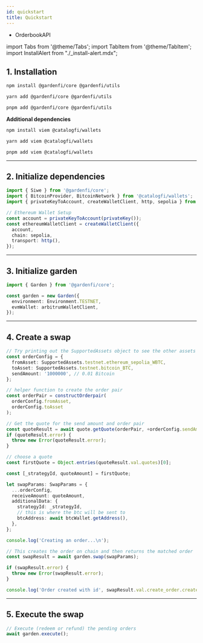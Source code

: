 ```yaml
---
id: quickstart
title: Quickstart
---
```


- OrderbookAPI

import Tabs from '@theme/Tabs';
import TabItem from '@theme/TabItem';
import InstallAlert from "./\_install-alert.mdx";

## 1. Installation

<InstallAlert/>

<Tabs>

<TabItem value="npm" label="npm">

```bash
npm install @gardenfi/core @gardenfi/utils
```

</TabItem>

<TabItem value="yarn" label="yarn">

```bash
yarn add @gardenfi/core @gardenfi/utils
```

</TabItem>

<TabItem value="pnpm" label="pnpm">

```bash
pnpm add @gardenfi/core @gardenfi/utils
```

</TabItem>

</Tabs>

**Additional dependencies**

<Tabs>

<TabItem value="npm" label="npm">

```bash
npm install viem @catalogfi/wallets
```

</TabItem>

<TabItem value="yarn" label="yarn">

```bash
yarn add viem @catalogfi/wallets
```

</TabItem>

<TabItem value="pnpm" label="pnpm">

```bash
pnpm add viem @catalogfi/wallets
```

</TabItem>

</Tabs>

---

## 2. Initialize dependencies

```typescript
import { Siwe } from '@gardenfi/core';
import { BitcoinProvider, BitcoinNetwork } from '@catalogfi/wallets';
import { privateKeyToAccount, createWalletClient, http, sepolia } from 'viem';

// Ethereum Wallet Setup
const account = privateKeyToAccount(privateKey());
const ethereumWalletClient = createWalletClient({
  account,
  chain: sepolia,
  transport: http(),
});
```

---

## 3. Initialize garden

```typescript
import { Garden } from '@gardenfi/core';

const garden = new Garden({
  environment: Environment.TESTNET,
  evmWallet: arbitrumWalletClient,
});
```

---

## 4. Create a swap

```typescript
// Try printing out the SupportedAssets object to see the other assets you can use
const orderConfig = {
  fromAsset: SupportedAssets.testnet.ethereum_sepolia_WBTC,
  toAsset: SupportedAssets.testnet.bitcoin_BTC,
  sendAmount: '1000000', // 0.01 Bitcoin
};

// helper function to create the order pair
const orderPair = constructOrderpair(
  orderConfig.fromAsset,
  orderConfig.toAsset
);

// Get the quote for the send amount and order pair
const quoteResult = await quote.getQuote(orderPair, +orderConfig.sendAmount);
if (quoteResult.error) {
  throw new Error(quoteResult.error);
}

// choose a quote
const firstQuote = Object.entries(quoteResult.val.quotes)[0];

const [_strategyId, quoteAmount] = firstQuote;

let swapParams: SwapParams = {
  ...orderConfig,
  receiveAmount: quoteAmount,
  additionalData: {
    strategyId: _strategyId,
    // this is where the btc will be sent to
    btcAddress: await btcWallet.getAddress(),
  },
};

console.log('Creating an order...\n');

// This creates the order on chain and then returns the matched order
const swapResult = await garden.swap(swapParams);

if (swapResult.error) {
  throw new Error(swapResult.error);
}

console.log('Order created with id', swapResult.val.create_order.create_id);
```

---

## 5. Execute the swap

```typescript
// Execute (redeem or refund) the pending orders
await garden.execute();
```
